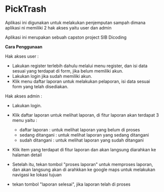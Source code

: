 # PickTrash

Aplikasi ini digunakan untuk melakukan penjemputan sampah dimana aplikasi ni memiliki 2 hak akses yaitu user dan admin

Aplikasi ini merupakan sebuah capston project SIB Dicoding

**Cara Penggunaan**

Hak akses user :

  * Lakukan register terlebih dahulu melalui menu register, dan isi data sesuai yang terdapat di form, jika belum memiliki akun.
  * Lakukan login jika sudah memiliki akun.
  * Klik menu daftar laporan untuk melakukan pelaporan, isi data sesuai form yang telah disediakan.
  
Hak akses admin :

  * Lakukan login.
  * Klik daftar laporan untuk melihat laporan, di fitur laporan akan terdapat 3 menu yaitu :
  
    * daftar laporan : untuk melihat laporan yang belum di proses
    * sedang ditangani : untuk melihat laporan yang sedang ditangani
    * sudah ditangani : untuk melihat laporan yang sudah ditangani
  
  * Klik item yang terdapat di fitur laporan dan akan langsung diarahkan ke halaman detail
  * Setelah itu, tekan tombol "proses laporan" untuk memproses laporan, dan akan langsung akan di arahkkan ke google maps untuk melakukan navigasi
    ke lokasi tujuan
  * tekan tombol "laporan selesai", jika laporan telah di proses
  
